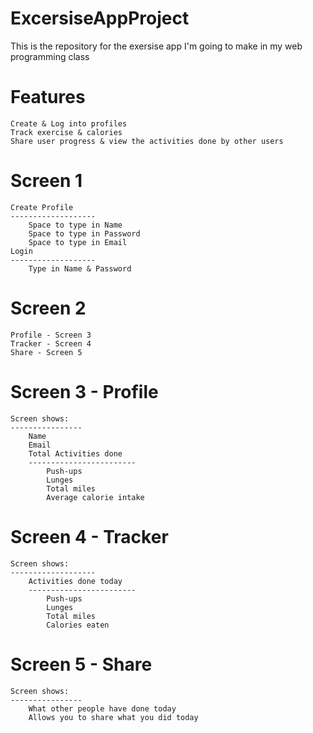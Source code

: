 # ExcersiseAppProject
This is the repository for the exersise app I'm going to make in my web programming class

Features
============
	Create & Log into profiles
	Track exercise & calories
	Share user progress & view the activities done by other users


Screen 1
==========
	Create Profile
	-------------------
		Space to type in Name
		Space to type in Password
		Space to type in Email
	Login
	-------------------
		Type in Name & Password																		



Screen 2
============
	Profile - Screen 3
	Tracker - Screen 4
	Share - Screen 5



Screen 3 - Profile
=====================
	Screen shows:
	----------------
		Name
		Email
		Total Activities done
		------------------------
			Push-ups
			Lunges
			Total miles
			Average calorie intake

Screen 4 - Tracker
====================
	Screen shows:
	-------------------
		Activities done today
		------------------------
			Push-ups
			Lunges
			Total miles
			Calories eaten


Screen 5 - Share
=====================
	Screen shows:
	----------------
		What other people have done today
		Allows you to share what you did today
